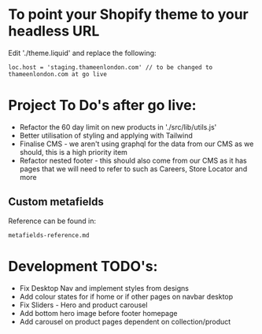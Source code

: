 # To point your Shopify theme to your headless URL

Edit './theme.liquid' and replace the following:

```
loc.host = 'staging.thameenlondon.com' // to be changed to thameenlondon.com at go live
```

# Project To Do's after go live:

- Refactor the 60 day limit on new products in './src/lib/utils.js'
- Better utilisation of styling and applying with Tailwind
- Finalise CMS - we aren't using graphql for the data from our CMS as we should, this is a high priority item
- Refactor nested footer - this should also come from our CMS as it has pages that we will need to refer to such as Careers, Store Locator and more

## Custom metafields

Reference can be found in:

```
metafields-reference.md
```

# Development TODO's:

- Fix Desktop Nav and implement styles from designs 
- Add colour states for if home or if other pages on navbar desktop
- Fix Sliders - Hero and product carousel
- Add bottom hero image before footer homepage
- Add carousel on product pages dependent on collection/product